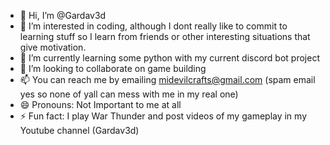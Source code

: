 - 👋 Hi, I’m @Gardav3d
- 👀 I’m interested in coding, although I dont really like to commit to learning stuff so I learn from friends or other interesting situations that give motivation.
- 🌱 I’m currently learning some python with my current discord bot project
- 💞️ I’m looking to collaborate on game building
- 📫 You can reach me by emailing midevilcrafts@gmail.com (spam email yes so none of yall can mess with me in my real one)
- 😄 Pronouns: Not Important to me at all
- ⚡ Fun fact: I play War Thunder and post videos of my gameplay in my Youtube channel (Gardav3d)

<!---
Gardav3d/Gardav3d is a ✨ special ✨ repository because its `README.md` (this file) appears on your GitHub profile.
You can click the Preview link to take a look at your changes.
--->
